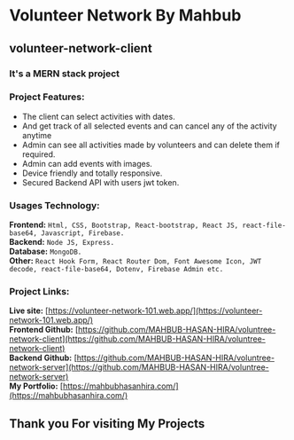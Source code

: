 # Volunteer Network By Mahbub

## volunteer-network-client


### It's a MERN stack project


### Project Features:
   * The client can select activities with dates.
   * And get track of all selected events and can cancel any of the activity anytime 
   * Admin can see all activities made by volunteers and can delete them if required.
   * Admin can add events with images. 
   * Device friendly and totally responsive.
   * Secured Backend API with users jwt token.



### Usages Technology:
**Frontend:** `Html, CSS, Bootstrap, React-bootstrap, React JS, react-file-base64, Javascript, Firebase.`<br/>
**Backend:** `Node JS, Express.`<br/>
**Database:** `MongoDB.`<br/>
**Other:** `React Hook Form, React Router Dom, Font Awesome Icon, JWT decode, react-file-base64, Dotenv, Firebase Admin etc.`<br/>




### Project Links:
**Live site:** [https://volunteer-network-101.web.app/](https://volunteer-network-101.web.app/)<br/>
**Frontend Github:** [https://github.com/MAHBUB-HASAN-HIRA/voluntree-network-client](https://github.com/MAHBUB-HASAN-HIRA/voluntree-network-client)<br/>
**Backend Github:**  [https://github.com/MAHBUB-HASAN-HIRA/voluntree-network-server](https://github.com/MAHBUB-HASAN-HIRA/voluntree-network-server)<br/>
**My Portfolio:** [https://mahbubhasanhira.com/](https://mahbubhasanhira.com/)<br/>

## Thank you For visiting My Projects
